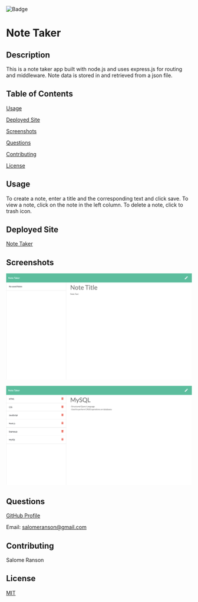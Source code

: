 
   ![Badge](https://badgen.net/badge/license/MIT/blue)
   
   # Note Taker

   ## Description
  This is a note taker app built with node.js and uses express.js for routing and middleware. Note data is stored in and retrieved from a json file. 

  ## Table of Contents
  

  [Usage](https://github.com/sranson/note-taker#Usage)

  [Deployed Site](https://github.com/sranson/note-taker#Deployed-Site)

  [Screenshots](https://github.com/sranson/note-taker#Screenshots)

  [Questions](https://github.com/sranson/note-taker#Questions)

  [Contributing](https://github.com/sranson/note-taker#Contributing)

  [License](https://github.com/sranson/note-taker#License)
  


   ## Usage
   To create a note, enter a title and the corresponding text and click save. To view a note, click on the note in the left column. To delete a note, click to trash icon.

   ## Deployed Site
   [Note Taker](https://note-app-sr.herokuapp.com/)

   ## Screenshots
   ![Day Planner](/public/assets/images/NoteTakerScreenshot1.png)
   
   ![Day Planner](/public/assets/images/NoteTakerScreenshot2.png)

   ## Questions
   [GitHub Profile](https://github.com/sranson)

   Email: salomeranson@gmail.com
   
   ## Contributing
   Salome Ranson

   ## License
   [MIT](https://choosealicense.com/licenses/mit/)